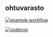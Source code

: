 ## ohtuvarasto

[![example workflow](https://github.com/mluukkai/ohtuvarasto2024/actions/workflows/main.yml/badge.svg)](https://github.com/mluukkai/ohtuvarasto2024/actions)

[![codecov](https://codecov.io/github/mluukkai/ohtuvarasto2024/graph/badge.svg?token=3zC9n2uCgk)](https://codecov.io/github/mluukkai/ohtuvarasto2024)